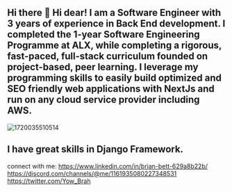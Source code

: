 ## Hi there 👋 Hi dear! I am a Software Engineer with 3 years of experience in Back End development. I completed the 1-year Software Engineering Programme at ALX, while completing a rigorous, fast-paced, full-stack curriculum founded on project-based, peer learning. I leverage my programming skills to easily build optimized and SEO friendly web applications with NextJs and run on any cloud service provider including AWS.

![1720035510514](https://github.com/user-attachments/assets/fd4ceda6-5377-41fe-b35c-d2f157179886)

## I have great skills in Django Framework.
<!--
**BrianBett125/BrianBett125** is a ✨ _special_ ✨ repository because its `README.md` (this file) appears on your GitHub profile.

Here are some ideas to get you started:

- 🔭 I am a product of alx/Holberton School and I code everyday. 🤣
- 🌱 I’m currently learning svelte in place of reactjs.
- 👯 I’m looking to collaborate on web development projects.
- 💬 Ask me about Data Structures and Algorithms with Python
- 📫 How to reach me: brianbett756@gmail.com
- 😄 Pronouns: he/him
- ⚡ Fun fact:  Did you know that the first computer programmer was a woman named Ada Lovelace? In 1843, she worked with Charles Babbage on his Analytical Engine and wrote what is considered the first algorithm intended to be processed by a machine—the Analytical Engine.
-->
connect with me:
https://www.linkedin.com/in/brian-bett-629a8b22b/   https://discord.com/channels/@me/1161935080227348531   https://twitter.com/Yow_Brah
